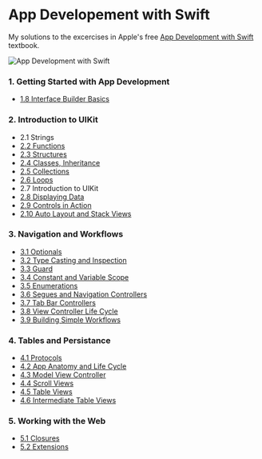 # App Developement with Swift

My solutions to the excercises in Apple's free [App Development with Swift](https://books.apple.com/gb/book/app-development-with-swift/id1465002990) textbook.

![App Development with Swift](https://is2-ssl.mzstatic.com/image/thumb/Publication113/v4/76/58/c7/7658c739-1bb0-4274-bd0b-0773b5c4a536/cover.jpg/268x0w.jpg)


### 1. Getting Started with App Development
- [1.8 Interface Builder Basics](https://github.com/mwesterby/swift/tree/master/Unit%201/1.8%20Interface%20Builder%20Basics)

### 2. Introduction to UIKit
- 2.1 Strings
- [2.2 Functions](https://github.com/mwesterby/swift/tree/master/Unit%202/2.2%20Functions)
- [2.3 Structures](https://github.com/mwesterby/swift/tree/master/Unit%202/2.3%20Structures)
- [2.4 Classes, Inheritance](https://github.com/mwesterby/swift/tree/master/Unit%202/2.4%20Classes%2C%20Inheritance)
- [2.5 Collections](https://github.com/mwesterby/swift/tree/master/Unit%202/2.5%20Collections)
- [2.6 Loops](https://github.com/mwesterby/swift/tree/master/Unit%202/2.6%20Loops)
- 2.7 Introduction to UIKit
- [2.8 Displaying Data](https://github.com/mwesterby/swift/tree/master/Unit%202/2.8%20Displaying%20Data)
- [2.9 Controls in Action](https://github.com/mwesterby/swift/tree/master/Unit%202/2.9%20Controls%20in%20Action)
- [2.10 Auto Layout and Stack Views](https://github.com/mwesterby/swift/tree/master/Unit%202/2.10%20Auto%20Layout%20and%20Stack%20Views)

### 3. Navigation and Workflows
- [3.1 Optionals](https://github.com/mwesterby/swift/tree/master/Unit%203/3.1%20Optionals)
- [3.2 Type Casting and Inspection](https://github.com/mwesterby/swift/tree/master/Unit%203/3.2%20Type%20Casting%20and%20Inspection)
- [3.3 Guard](https://github.com/mwesterby/swift/tree/master/Unit%203/3.3%20Guard)
- [3.4 Constant and Variable Scope](https://github.com/mwesterby/swift/tree/master/Unit%203/3.4%20Constant%20and%20Variable%20Scope)
- [3.5 Enumerations](https://github.com/mwesterby/swift/tree/master/Unit%203/3.5%20Enumerations)
- [3.6 Segues and Navigation Controllers](https://github.com/mwesterby/swift/tree/master/Unit%203/3.6%20Segues%20and%20Navigation%20Controllers)
- [3.7 Tab Bar Controllers](https://github.com/mwesterby/swift/tree/master/Unit%203/3.7%20Tab%20Bar%20Controllers)
- [3.8 View Controller Life Cycle](https://github.com/mwesterby/swift/tree/master/Unit%203/3.8%20View%20Controller%20Life%20Cycle)
- [3.9 Building Simple Workflows](https://github.com/mwesterby/swift/tree/master/Unit%203/3.9%20Building%20Simple%20Workflows)

### 4. Tables and Persistance
- [4.1 Protocols](https://github.com/mwesterby/swift/tree/master/Unit%204/4.1%20Protocols)
- [4.2 App Anatomy and Life Cycle](https://github.com/mwesterby/swift/tree/master/Unit%204/4.2%20App%20Anatomy%20and%20Life%20Cycle)
- [4.3 Model View Controller](https://github.com/mwesterby/swift/tree/master/Unit%204/4.3%20Model%20View%20Controller)
- [4.4 Scroll Views](https://github.com/mwesterby/swift/tree/master/Unit%204/4.4%20Scroll%20Views)
- [4.5 Table Views](https://github.com/mwesterby/swift/tree/master/Unit%204/4.5%20Table%20Views)
- [4.6 Intermediate Table Views](https://github.com/mwesterby/swift/tree/master/Unit%204/4.6%20Intermediate%20Table%20Views)

### 5. Working with the Web
- [5.1 Closures](https://github.com/mwesterby/swift/tree/master/Unit%205/5.1%20Closures)
- [5.2 Extensions](https://github.com/mwesterby/swift/tree/master/Unit%205/5.2%20Extensions)
